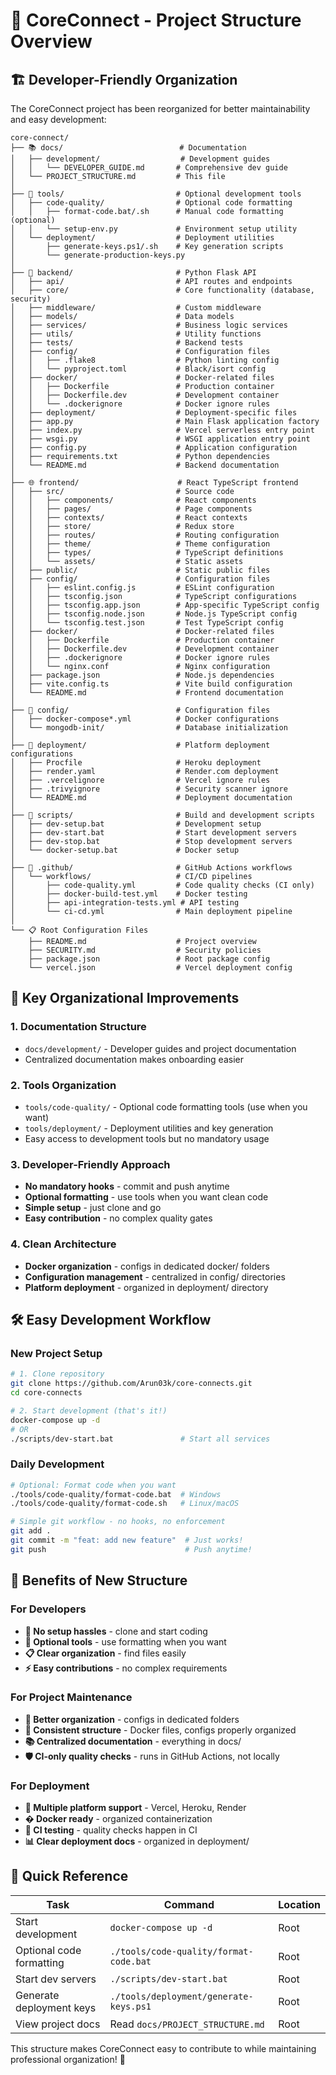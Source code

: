 # 📁 CoreConnect - Project Structure Overview

## 🏗️ Developer-Friendly Organization

The CoreConnect project has been reorganized for better maintainability and easy development:

```
core-connect/
├── 📚 docs/                          # Documentation
│   ├── development/                  # Development guides
│   │   └── DEVELOPER_GUIDE.md       # Comprehensive dev guide
│   └── PROJECT_STRUCTURE.md         # This file
│
├── 🔧 tools/                         # Optional development tools
│   ├── code-quality/                # Optional code formatting
│   │   ├── format-code.bat/.sh      # Manual code formatting (optional)
│   │   └── setup-env.py             # Environment setup utility
│   └── deployment/                  # Deployment utilities
│       ├── generate-keys.ps1/.sh    # Key generation scripts
│       └── generate-production-keys.py
│
├── 🐍 backend/                       # Python Flask API
│   ├── api/                         # API routes and endpoints
│   ├── core/                        # Core functionality (database, security)
│   ├── middleware/                  # Custom middleware
│   ├── models/                      # Data models
│   ├── services/                    # Business logic services
│   ├── utils/                       # Utility functions
│   ├── tests/                       # Backend tests
│   ├── config/                      # Configuration files
│   │   ├── .flake8                  # Python linting config
│   │   └── pyproject.toml           # Black/isort config
│   ├── docker/                      # Docker-related files
│   │   ├── Dockerfile               # Production container
│   │   ├── Dockerfile.dev           # Development container
│   │   └── .dockerignore            # Docker ignore rules
│   ├── deployment/                  # Deployment-specific files
│   ├── app.py                       # Main Flask application factory
│   ├── index.py                     # Vercel serverless entry point
│   ├── wsgi.py                      # WSGI application entry point
│   ├── config.py                    # Application configuration
│   ├── requirements.txt             # Python dependencies
│   └── README.md                    # Backend documentation
│
├── 🌐 frontend/                      # React TypeScript frontend
│   ├── src/                         # Source code
│   │   ├── components/              # React components
│   │   ├── pages/                   # Page components
│   │   ├── contexts/                # React contexts
│   │   ├── store/                   # Redux store
│   │   ├── routes/                  # Routing configuration
│   │   ├── theme/                   # Theme configuration
│   │   ├── types/                   # TypeScript definitions
│   │   └── assets/                  # Static assets
│   ├── public/                      # Static public files
│   ├── config/                      # Configuration files
│   │   ├── eslint.config.js         # ESLint configuration
│   │   ├── tsconfig.json            # TypeScript configurations
│   │   ├── tsconfig.app.json        # App-specific TypeScript config
│   │   ├── tsconfig.node.json       # Node.js TypeScript config
│   │   └── tsconfig.test.json       # Test TypeScript config
│   ├── docker/                      # Docker-related files
│   │   ├── Dockerfile               # Production container
│   │   ├── Dockerfile.dev           # Development container
│   │   ├── .dockerignore            # Docker ignore rules
│   │   └── nginx.conf               # Nginx configuration
│   ├── package.json                 # Node.js dependencies
│   ├── vite.config.ts               # Vite build configuration
│   └── README.md                    # Frontend documentation
│
├── 🐳 config/                        # Configuration files
│   ├── docker-compose*.yml          # Docker configurations
│   └── mongodb-init/                # Database initialization
│
├── 🚀 deployment/                    # Platform deployment configurations
│   ├── Procfile                     # Heroku deployment
│   ├── render.yaml                  # Render.com deployment
│   ├── .vercelignore                # Vercel ignore rules
│   ├── .trivyignore                 # Security scanner ignore
│   └── README.md                    # Deployment documentation
│
├── 📜 scripts/                       # Build and development scripts
│   ├── dev-setup.bat                # Development setup
│   ├── dev-start.bat                # Start development servers
│   ├── dev-stop.bat                 # Stop development servers
│   └── docker-setup.bat             # Docker setup
│
├── 🚀 .github/                       # GitHub Actions workflows
│   └── workflows/                   # CI/CD pipelines
│       ├── code-quality.yml         # Code quality checks (CI only)
│       ├── docker-build-test.yml    # Docker testing
│       ├── api-integration-tests.yml # API testing
│       └── ci-cd.yml                # Main deployment pipeline
│
└── 📋 Root Configuration Files
    ├── README.md                    # Project overview
    ├── SECURITY.md                  # Security policies
    ├── package.json                 # Root package config
    └── vercel.json                  # Vercel deployment config
```

## 🎯 Key Organizational Improvements

### 1. **Documentation Structure**
- `docs/development/` - Developer guides and project documentation
- Centralized documentation makes onboarding easier

### 2. **Tools Organization**
- `tools/code-quality/` - Optional code formatting tools (use when you want)
- `tools/deployment/` - Deployment utilities and key generation
- Easy access to development tools but no mandatory usage

### 3. **Developer-Friendly Approach**
- **No mandatory hooks** - commit and push anytime
- **Optional formatting** - use tools when you want clean code
- **Simple setup** - just clone and go
- **Easy contribution** - no complex quality gates

### 4. **Clean Architecture**
- **Docker organization** - configs in dedicated docker/ folders
- **Configuration management** - centralized in config/ directories
- **Platform deployment** - organized in deployment/ directory

## 🛠️ Easy Development Workflow

### New Project Setup
```bash
# 1. Clone repository
git clone https://github.com/Arun03k/core-connects.git
cd core-connects

# 2. Start development (that's it!)
docker-compose up -d
# OR
./scripts/dev-start.bat               # Start all services
```

### Daily Development
```bash
# Optional: Format code when you want
./tools/code-quality/format-code.bat  # Windows
./tools/code-quality/format-code.sh   # Linux/macOS

# Simple git workflow - no hooks, no enforcement
git add .
git commit -m "feat: add new feature"  # Just works!
git push                               # Push anytime!
```

## 🎉 Benefits of New Structure

### For Developers
- **🚀 No setup hassles** - clone and start coding
- **🔧 Optional tools** - use formatting when you want
- **📋 Clear organization** - find files easily
- **⚡ Easy contributions** - no complex requirements

### For Project Maintenance
- **📁 Better organization** - configs in dedicated folders
- **🔄 Consistent structure** - Docker files, configs properly organized
- **📚 Centralized documentation** - everything in docs/
- **🛡️ CI-only quality checks** - runs in GitHub Actions, not locally

### For Deployment
- **🚀 Multiple platform support** - Vercel, Heroku, Render
- **� Docker ready** - organized containerization
- **🧪 CI testing** - quality checks happen in CI
- **📊 Clear deployment docs** - organized in deployment/

## 📖 Quick Reference

| Task | Command | Location |
|------|---------|----------|
| Start development | `docker-compose up -d` | Root |
| Optional code formatting | `./tools/code-quality/format-code.bat` | Root |
| Start dev servers | `./scripts/dev-start.bat` | Root |
| Generate deployment keys | `./tools/deployment/generate-keys.ps1` | Root |
| View project docs | Read `docs/PROJECT_STRUCTURE.md` | Root |

This structure makes CoreConnect easy to contribute to while maintaining professional organization! 🎯
